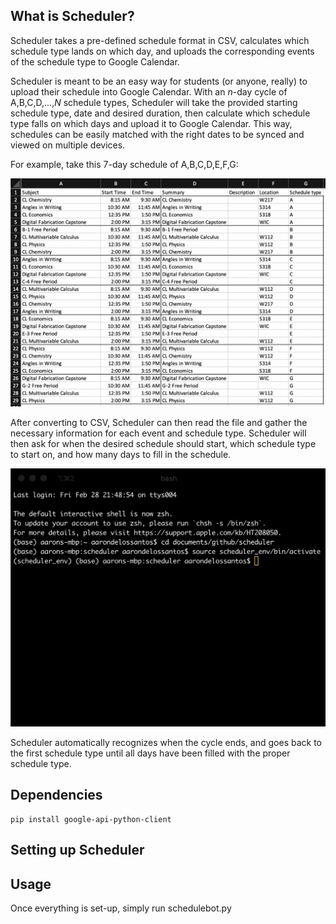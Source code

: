 ## What is Scheduler?
Scheduler takes a pre-defined schedule format in CSV, calculates which schedule type lands on which day, and uploads the corresponding events of the schedule type to Google Calendar. 

Scheduler is meant to be an easy way for students (or anyone, really) to upload their schedule into Google Calendar. With an *n*-day cycle of A,B,C,D,...,*N* schedule types, Scheduler will take the provided starting schedule type, date and desired duration, then calculate which schedule type falls on which days and upload it to Google Calendar. This way, schedules can be easily matched with the right dates to be synced and viewed on multiple devices.

For example, take this 7-day schedule of A,B,C,D,E,F,G:

![alt text](https://github.com/aarondls/Scheduler/blob/master/Images/Full_Schedule_Excel.png "Schedule in Excel")

After converting to CSV, Scheduler can then read the file and gather the necessary information for each event and schedule type. Scheduler will then ask for when the desired schedule should start, which schedule type to start on, and how many days to fill in the schedule. 

![Alt Text](https://github.com/aarondls/Scheduler/blob/master/Images/Schedulebot-in-action.gif)

Scheduler automatically recognizes when the cycle ends, and goes back to the first schedule type until all days have been filled with the proper schedule type.


## Dependencies
```
pip install google-api-python-client
```
## Setting up Scheduler


## Usage
Once everything is set-up, simply run schedulebot.py
